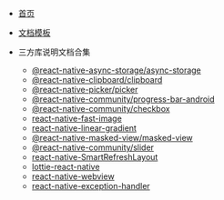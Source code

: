 <!-- _sidebar.md -->
- [首页](README.md)

- [文档模板](zh-cn/model.md)

- 三方库说明文档合集

    - [@react-native-async-storage/async-storage](zh-cn/async-storage.md)
    - [@react-native-clipboard/clipboard](zh-cn/clipboard.md)
    - [@react-native-picker/picker](zh-cn/picker.md)
    - [@react-native-community/progress-bar-android](zh-cn/progress-bar-android.md)
    - [@react-native-community/checkbox](zh-cn/react-native-checkbox.md)
    - [react-native-fast-image](zh-cn/react-native-fast-image.md)
    - [react-native-linear-gradient](zh-cn/react-native-linear-gradient.md)
    - [@react-native-masked-view/masked-view](zh-cn/react-native-masked-view.md)
    - [@react-native-community/slider](zh-cn/react-native-slider.md)
    - [react-native-SmartRefreshLayout](zh-cn/react-native-SmartRefreshLayout.md)
    - [lottie-react-native](zh-cn/lottie-react-native.md)
    - [react-native-webview](zh-cn/react-native-webview.md)
    - [react-native-exception-handler](zh-cn/react-native-exception-handler.md)
    
    
    
    
    

